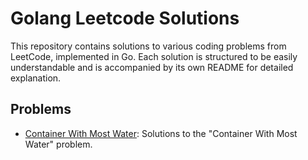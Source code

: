 # Golang Leetcode Solutions

This repository contains solutions to various coding problems from LeetCode, implemented in Go. Each solution is structured to be easily understandable and is accompanied by its own README for detailed explanation.

## Problems

- [Container With Most Water](./problems/ContainerWithMostWater/README.md): Solutions to the "Container With Most Water" problem.
